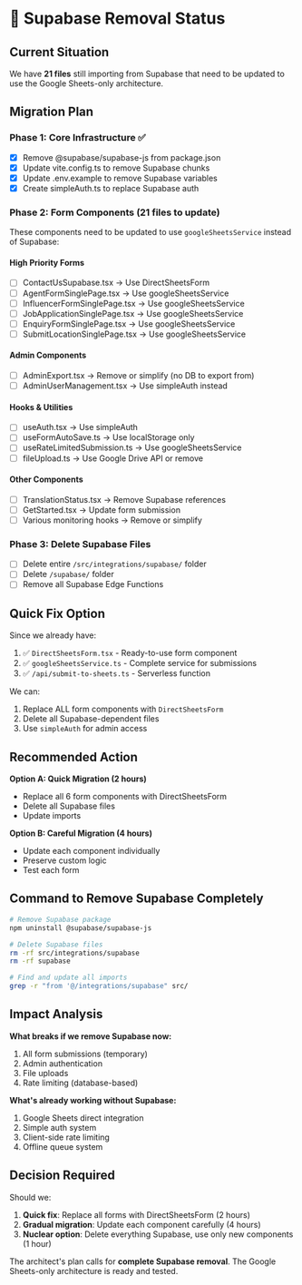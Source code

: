 # 🚨 Supabase Removal Status

## Current Situation
We have **21 files** still importing from Supabase that need to be updated to use the Google Sheets-only architecture.

## Migration Plan

### Phase 1: Core Infrastructure ✅
- [x] Remove @supabase/supabase-js from package.json
- [x] Update vite.config.ts to remove Supabase chunks
- [x] Update .env.example to remove Supabase variables
- [x] Create simpleAuth.ts to replace Supabase auth

### Phase 2: Form Components (21 files to update)
These components need to be updated to use `googleSheetsService` instead of Supabase:

#### High Priority Forms
- [ ] ContactUsSupabase.tsx → Use DirectSheetsForm
- [ ] AgentFormSinglePage.tsx → Use googleSheetsService
- [ ] InfluencerFormSinglePage.tsx → Use googleSheetsService
- [ ] JobApplicationSinglePage.tsx → Use googleSheetsService
- [ ] EnquiryFormSinglePage.tsx → Use googleSheetsService
- [ ] SubmitLocationSinglePage.tsx → Use googleSheetsService

#### Admin Components
- [ ] AdminExport.tsx → Remove or simplify (no DB to export from)
- [ ] AdminUserManagement.tsx → Use simpleAuth instead

#### Hooks & Utilities
- [ ] useAuth.tsx → Use simpleAuth
- [ ] useFormAutoSave.ts → Use localStorage only
- [ ] useRateLimitedSubmission.ts → Use googleSheetsService
- [ ] fileUpload.ts → Use Google Drive API or remove

#### Other Components
- [ ] TranslationStatus.tsx → Remove Supabase references
- [ ] GetStarted.tsx → Update form submission
- [ ] Various monitoring hooks → Remove or simplify

### Phase 3: Delete Supabase Files
- [ ] Delete entire `/src/integrations/supabase/` folder
- [ ] Delete `/supabase/` folder
- [ ] Remove all Supabase Edge Functions

## Quick Fix Option

Since we already have:
1. ✅ `DirectSheetsForm.tsx` - Ready-to-use form component
2. ✅ `googleSheetsService.ts` - Complete service for submissions
3. ✅ `/api/submit-to-sheets.ts` - Serverless function

We can:
1. Replace ALL form components with `DirectSheetsForm`
2. Delete all Supabase-dependent files
3. Use `simpleAuth` for admin access

## Recommended Action

**Option A: Quick Migration (2 hours)**
- Replace all 6 form components with DirectSheetsForm
- Delete all Supabase files
- Update imports

**Option B: Careful Migration (4 hours)**
- Update each component individually
- Preserve custom logic
- Test each form

## Command to Remove Supabase Completely

```bash
# Remove Supabase package
npm uninstall @supabase/supabase-js

# Delete Supabase files
rm -rf src/integrations/supabase
rm -rf supabase

# Find and update all imports
grep -r "from '@/integrations/supabase" src/
```

## Impact Analysis

**What breaks if we remove Supabase now:**
1. All form submissions (temporary)
2. Admin authentication
3. File uploads
4. Rate limiting (database-based)

**What's already working without Supabase:**
1. Google Sheets direct integration
2. Simple auth system
3. Client-side rate limiting
4. Offline queue system

## Decision Required

Should we:
1. **Quick fix**: Replace all forms with DirectSheetsForm (2 hours)
2. **Gradual migration**: Update each component carefully (4 hours)
3. **Nuclear option**: Delete everything Supabase, use only new components (1 hour)

The architect's plan calls for **complete Supabase removal**. The Google Sheets-only architecture is ready and tested.